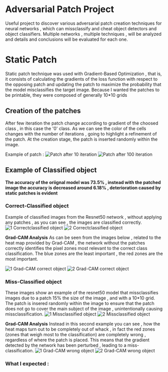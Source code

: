 ﻿# Adversarial Patch Project 

Useful project to discover various adversarial patch creation techniques for neural networks , which can missclassify and cheat object detectors and object classifiers. Multiple networks , multiple techniques , will be analyzed and details and conclusions will be evaluated for each one.


# Static Patch

Static patch technique was used with Gradient-Based Optimization , that is, it consists of calculating the gradients of the loss function with respect to the opposing patch and updating the patch to maximize the probability that the model misclassifies the target image. 
Because I wanted the patches to be printable, they were composed of generally 10*10 grids

## Creation of the patches
After few iteration the patch change according to gradient of the choosed class , in this case the '0' class. As we can see the color of the cells changes with the number of iterations , going to highlight a refinement of the patch. At the creation stage, the patch is inserted randomly within the image.

Example of patch : 
![Patch after 10 iteration](img/1cicle.png)
![Patch after 100 iteration](img/10cicle.png)

## Example of Classified object

**The accuracy of the oriignal model was 73.5% ,  instead with the patched image the accuracy is decreased around 6.18% , deterioration caused by static patches is evident**

### Correct-Classified object
Example of classified images from the Resnet50 network , without applying any patches , as you can see , the images are classified correctly.
![1 Correctclassified object](img/1corr.png)
![2 Correctclassified object](img/2corr.png)

**Grad-CAM Analysis**
As can be seen from the images below , related to the heat map provided by Grad-CAM , the network without the patches correctly identifies the pixel zones most relevant to the correct class classification. The blue zones are the least important , the red zones are the most important.

![1 Grad-CAM correct object](img/corr_grad_1.png)
![2 Grad-CAM correct object](img/corr_grad_2.png)

### Miss-Classified object
These images show an example of the resnet50 model that missclassifies images due to a patch 15% the size of the image , and with a 10*10 grid. The patch is insered randomly within the image to ensure that the patch does not go to cover the main subject of the image , unintentionally causing missclassification.
![1 Missclassified object](img/1miss.png)
![2 Missclassified object](img/2miss.png)

**Grad-CAM Analysis**
Instead in this second example you can see , how the heat maps turn out to be completely out of whack , in fact the red zones (zones that weigh most to the classification) are completely wrong , regardless of where the patch is placed. This means that the gradient detected by the network has been perturbed , leading to a miss-classification.
![1 Grad-CAM wrong object](img/wrong_grad_1.png)
![2 Grad-CAM wrong object](img/wrong_grad_2.png)
### What I expected : 






